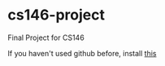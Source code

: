 # cs146-project
Final Project for CS146


If you haven't used github before, install [this](https://desktop.github.com/)

